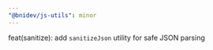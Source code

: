 ```yaml
---
"@bnidev/js-utils": minor
---
```


feat(sanitize): add `sanitizeJson` utility for safe JSON parsing
